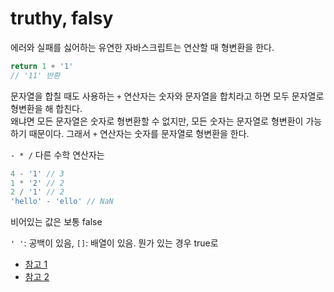 # truthy, falsy

에러와 실패를 싫어하는 유연한 자바스크립트는 연산할 때 형변환을 한다.
```javascript
return 1 + '1'
// '11' 반환
```
문자열을 합칠 때도 사용하는 <code>+</code> 연산자는 숫자와 문자열을 합치라고 하면 모두 문자열로 형변환을 해 합친다.  
왜냐면 모든 문자열은 숫자로 형변환할 수 없지만, 모든 숫자는 문자열로 형변환이 가능하기 때문이다.
그래서 <code>+</code> 연산자는 숫자를 문자열로 형변환을 한다.

<code>- * /</code> 다른 수학 연산자는 

```javascript
4 - '1' // 3
1 * '2' // 2
2 / '1' // 2
'hello' - 'ello' // NaN
```

비어있는 값은 보통 false

<code>' '</code>: 공백이 있음, <code>[]</code>: 배열이 있음. 뭔가 있는 경우 true로



+ [참고 1](https://velog.io/@cada/자바스크립트에서-0이-true인-이유)  
+ [참고 2](https://brunch.co.kr/@swimjiy/37)